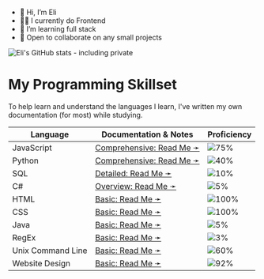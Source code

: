 - 👋 Hi, I’m Eli
- 🧑‍💻 I currently do Frontend
- 🌱 I’m learning full stack
- 🤝 Open to collaborate on any small projects

![Eli's GitHub stats - including private](https://github-readme-stats.vercel.app/api?username=theLadEli&count_private=true)

# My Programming Skillset
To help learn and understand the languages I learn, I've written my own documentation (for most) while studying.

| Language | Documentation & Notes | Proficiency |
|---|---|---|
| JavaScript | [Comprehensive: Read Me ➛](https://github.com/theLadEli/my-full-stack-journey/blob/main/JavaScript/README.md) | ![75%](https://progress-bar.xyz/65) |
| Python | [Comprehensive: Read Me ➛](https://github.com/theLadEli/my-full-stack-journey/tree/main/Python#readme) | ![40%](https://progress-bar.xyz/45) |
| SQL | [Detailed: Read Me ➛](https://github.com/theLadEli/my-full-stack-journey/tree/main/SQL) | ![10%](https://progress-bar.xyz/10) |
| C# | [Overview: Read Me ➛](https://github.com/theLadEli/my-full-stack-journey/blob/main/C%23/ReadMe.md) | ![5%](https://progress-bar.xyz/5) |
| HTML | [Basic: Read Me ➛](https://github.com/theLadEli/my-full-stack-journey/tree/main/HTML#readme) | ![100%](https://progress-bar.xyz/100) |
| CSS | [Basic: Read Me ➛](https://github.com/theLadEli/my-full-stack-journey/blob/main/CSS/ReadMe.md) | ![100%](https://progress-bar.xyz/100) |
| Java | [Basic: Read Me ➛](https://github.com/theLadEli/my-full-stack-journey/tree/main/Java#readme) | ![5%](https://progress-bar.xyz/5) |
| RegEx | [Basic: Read Me ➛](https://github.com/theLadEli/my-full-stack-journey/blob/main/Regex/ReadMe.md) | ![3%](https://progress-bar.xyz/3) |
| Unix Command Line | [Basic: Read Me ➛](https://github.com/theLadEli/my-full-stack-journey/tree/main/Unix%20Command%20Line) | ![60%](https://progress-bar.xyz/60) |
| Website Design | [Basic: Read Me ➛](https://github.com/theLadEli/my-full-stack-journey/blob/main/Web%20Design/ReadMe.md) | ![92%](https://progress-bar.xyz/92) |


<!--

[![Top Langs](https://github-readme-stats.vercel.app/api/top-langs/?username=anuraghazra)](https://github.com/anuraghazra/github-readme-stats)

Some of my Stats:
[![Eli's GitHub stats](https://github-readme-stats.vercel.app/api?username=theLadEli)](https://github.com/theLadEli/github-readme-stats)


Some icons:
![Anurag's GitHub stats](https://github-readme-stats.vercel.app/api?username=theLadEli&show_icons=true)

Repo pin:
[![Readme Card](https://github-readme-stats.vercel.app/api/pin/?username=anuraghazra&repo=github-readme-stats)](https://github.com/anuraghazra/github-readme-stats)

Language Card:
[![Top Langs](https://github-readme-stats.vercel.app/api/top-langs/?username=anuraghazra)](https://github.com/anuraghazra/github-readme-stats)

HTML Align:
<a href="https://github.com/anuraghazra/github-readme-stats">
  <img align="center" src="https://github-readme-stats.vercel.app/api/pin/?username=anuraghazra&repo=github-readme-stats" />
</a>
<a href="https://github.com/anuraghazra/convoychat">
  <img align="center" src="https://github-readme-stats.vercel.app/api/pin/?username=anuraghazra&repo=convoychat" />
</a>

@theLadEli is a ✨ special ✨ repository because its `README.md` (this file) appears on your GitHub profile.
You can click the Preview link to take a look at your changes.

--->
